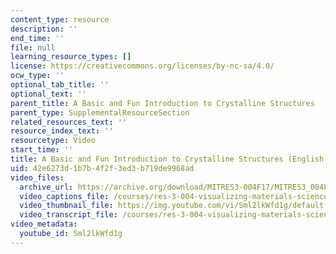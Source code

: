 ```yaml
---
content_type: resource
description: ''
end_time: ''
file: null
learning_resource_types: []
license: https://creativecommons.org/licenses/by-nc-sa/4.0/
ocw_type: ''
optional_tab_title: ''
optional_text: ''
parent_title: A Basic and Fun Introduction to Crystalline Structures
parent_type: SupplementalResourceSection
related_resources_text: ''
resource_index_text: ''
resourcetype: Video
start_time: ''
title: A Basic and Fun Introduction to Crystalline Structures (English Version)
uid: 42e6273d-1b7b-4f2f-3ed3-b719de9968ad
video_files:
  archive_url: https://archive.org/download/MITRES3-004F17/MITRES3_004F17_2017EPFL_gonza_en_300k.mp4
  video_captions_file: /courses/res-3-004-visualizing-materials-science-fall-2017/9c37ed964a6c58afb83b9b12eeb36889_Sml2lkWfd1g.vtt
  video_thumbnail_file: https://img.youtube.com/vi/Sml2lkWfd1g/default.jpg
  video_transcript_file: /courses/res-3-004-visualizing-materials-science-fall-2017/4ca4b58be28964c3d567f4b163deee5b_Sml2lkWfd1g.pdf
video_metadata:
  youtube_id: Sml2lkWfd1g
---
```

